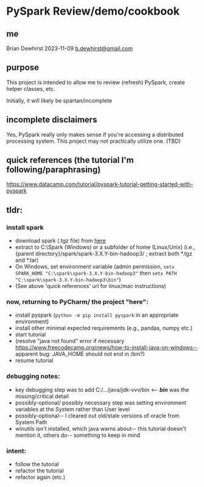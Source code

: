 # PySpark Review/demo/cookbook

## me
Brian Dewhirst
2023-11-09
b.dewhirst@gmail.com

## purpose
This project is intended to allow me to review (refresh) PySpark, create helper classes, etc.

Initially, it will likely be spartan/incomplete

## incomplete disclaimers
Yes, PySpark really only makes sense if you're accessing a distributed processing system. This project may not practically utilize one. (TBD)

## quick references (the tutorial I'm following/paraphrasing)
https://www.datacamp.com/tutorial/pyspark-tutorial-getting-started-with-pyspark

## tldr:
### install spark
- download spark (.tgz file) from [here](https://spark.apache.org/downloads.html) 
- extract to C:\Spark (Windows) or a subfolder of home (Linux/Unix) (i.e., {parent directory}/spark/spark-3.X.Y-bin-hadoop3/ ; extract both *.tgz and *.tar)
- On Windows, set environment variable (admin permission, `setx SPARK_HOME "C:\spark\spark-3.X.Y-bin-hadoop3"` then `setx PATH "C:\spark\spark-3.X.Y-bin-hadoop3\bin"`)
- (See above 'quick references' url for linux/mac instructions)

### now, returning to PyCharm/ the project "here":
- install pyspark (`python -m pip install pyspark` in an appropriate environment)
- install other minimal expected requirements (e.g., pandas, numpy etc.)
- start tutorial
- (resolve "java not found" error if necessary https://www.freecodecamp.org/news/how-to-install-java-on-windows-- apparent bug: JAVA_HOME should not end in /bin?)
- resume tutorial

### debugging notes:
- key debugging step was to add C:/.../java/jdk-vvv/bin <-- ***bin*** was the missing/critical detail
- possibly-optional/ possibly necessary step was setting environment variables at the System rather than User level
- possibly-optional-- I cleared out old/stale versions of oracle from System Path
- winutils isn't installed, which java warns about-- this tutorial doesn't mention it, others do-- something to keep in mind

### intent:
- follow the tutorial
- refactor the tutorial
- refactor again (etc.)
